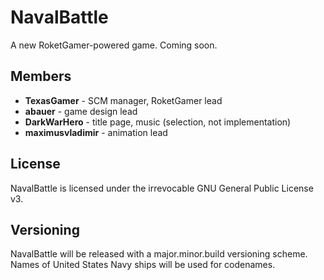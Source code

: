 NavalBattle
==========

A new RoketGamer-powered game. Coming soon.

## Members
* **TexasGamer** - SCM manager, RoketGamer lead
* **abauer** - game design lead
* **DarkWarHero** - title page, music (selection, not implementation)
* **maximusvladimir** - animation lead

## License
NavalBattle is licensed under the irrevocable GNU General Public License v3.

## Versioning
NavalBattle will be released with a major.minor.build versioning scheme. 
Names of United States Navy ships will be used for codenames.